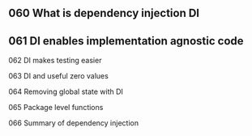 ## 060 What is dependency injection DI

## 061 DI enables implementation agnostic code

062 DI makes testing easier

063 DI and useful zero values

064 Removing global state with DI

065 Package level functions

066 Summary of dependency injection